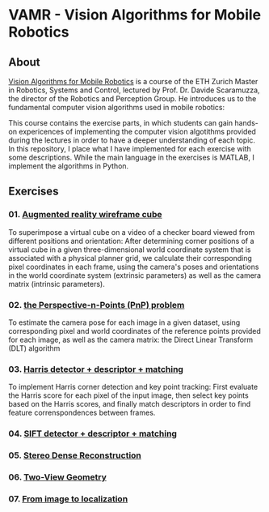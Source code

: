 # VAMR - Vision Algorithms for Mobile Robotics

## About
[Vision Algorithms for Mobile Robotics](http://rpg.ifi.uzh.ch/teaching.html) is a course of the ETH Zurich Master in Robotics, Systems and Control, lectured by Prof. Dr. Davide Scaramuzza, the director of the Robotics and Perception Group. He introduces us to the fundamental computer vision algorithms used in mobile robotics:

This course contains the exercise parts, in which students can gain hands-on expericences of implementing the computer vision algotithms provided during the lectures in order to have a deeper understanding of each topic. In this repository, I place what I have implemented for each exercise with some descriptions. While the main language in the exercises is MATLAB, I implement the algorithms in Python.

## Exercises
### 01. [Augmented reality wireframe cube](https://github.com/teruyuki-yamasaki/VA4MR/tree/main/exercise01)
To superimpose a virtual cube on a video of a checker board viewed from different positions and orientation: 
After determining corner positions of a virtual cube in a given three-dimensional world coordinate system that is associated with a physical planner grid, 
we calculate their corresponding pixel coordinates in each frame, using the camera's poses and orientations in the world coordinate system (extrinsic parameters) as well as the camera matrix (intrinsic parameters).

### 02. [the Perspective-n-Points (PnP) problem](https://github.com/teruyuki-yamasaki/VA4MR/tree/main/exercise02)
To estimate the camera pose for each image in a given dataset, using corresponding pixel and world coordinates of the reference points provided for each image, as well as the camera matrix: the Direct Linear Transform (DLT) algorithm

### 03. [Harris detector + descriptor + matching](https://github.com/teruyuki-yamasaki/VA4MR/tree/main/exercise03)
To implement Harris corner detection and key point tracking: First evaluate the Harris score for each pixel of the input image, then select key points based on the Harris scores, and finally match descriptors in order to find feature correnspondences between frames. 

### 04. [SIFT detector + descriptor + matching](https://github.com/teruyuki-yamasaki/VAMR/tree/main/exercise04)

### 05. [Stereo Dense Reconstruction](https://github.com/teruyuki-yamasaki/VAMR/tree/main/exercise05)

### 06. [Two-View Geometry](https://github.com/teruyuki-yamasaki/VAMR/tree/main/exercise06)

### 07. [From image to localization](https://github.com/teruyuki-yamasaki/VAMR/tree/main/exercise07)
